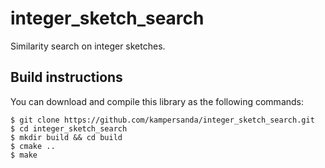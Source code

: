# integer\_sketch\_search

Similarity search on integer sketches.

## Build instructions

You can download and compile this library as the following commands:

```
$ git clone https://github.com/kampersanda/integer_sketch_search.git
$ cd integer_sketch_search
$ mkdir build && cd build
$ cmake ..
$ make
```
